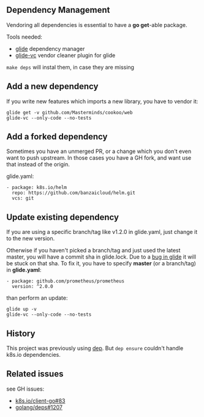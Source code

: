 ## Dependency Management

Vendoring all dependencies is essential to have a **go get**-able package.

Tools needed:

- [glide](https://github.com/Masterminds/glide) dependency manager
- [glide-vc](https://github.com/sgotti/glide-vc) vendor cleaner plugin for glide

`make deps` will instal them, in case they are missing

## Add a new dependency

If you write new features which imports a new library, you have to vendor it:
```
glide get -v github.com/Masterminds/cookoo/web
glide-vc --only-code --no-tests
```

## Add a forked dependency

Sometimes you have an unmerged PR, or a change which you don't even want to push upstream.
In those cases you have a GH fork, and want use that instead of the origin.

glide.yaml:
```
- package: k8s.io/helm
  repo: https://github.com/banzaicloud/helm.git
  vcs: git
```

## Update existing dependency

If you are using a specific branch/tag like v1.2.0 in glide.yaml, just change it to the 
new version.

Otherwise if you haven't picked a branch/tag and just used the latest master, you will
have a commit sha in glide.lock. Due to a [bug in glide](https://github.com/Masterminds/glide/issues/592)
it will be stuck on that sha.
To fix it, you have to specify **master** (or a branch/tag) in **glide.yaml**:
```
- package: github.com/prometheus/prometheus
  version: ^2.0.0
```

than perform an update:

```
glide up -v
glide-vc --only-code --no-tests
```

## History

This project was previously using [dep](https://github.com/golang/dep). But `dep ensure`
couldn't handle k8s.io dependencies.

## Related issues

see GH issues:

- [k8s.io/client-go#83](https://github.com/kubernetes/client-go/issues/83)
- [golang/deps#1207](https://github.com/golang/dep/issues/1207)
